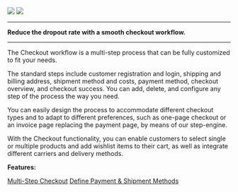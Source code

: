 <div class='feature-text'>
    <div class='feature-images'>
    <img class="light-mode" src="https://spryker.s3.eu-central-1.amazonaws.com/docs/Document+360/Capabilities+icons/light/Checkout.svg"/>
    <img class="dark-mode" src="https://spryker.s3.eu-central-1.amazonaws.com/docs/Document+360/Capabilities+icons/dark/Checkout.svg"/>
    </div>
    <div class="feature-text-wrap">

***
**Reduce the dropout rate with a smooth checkout workflow.**
*** 
        
The Checkout workflow is a multi-step process that can be fully customized to fit your needs.

The standard steps include customer registration and login, shipping and billing address, shipment method and costs, payment method, checkout overview, and checkout success. You can add, delete, and configure any step of the process the way you need.

You can easily design the process to accommodate different checkout types and to adapt to different preferences, such as one-page checkout or an invoice page replacing the payment page, by means of our step-engine.
        
 With the Checkout functionality, you can enable customers to select single or multiple products and add wishlist items to their cart, as well as integrate different carriers and delivery methods.
 </div>
</div>


**Features:**
<div>
<a class="feature-link" href="https://documentation.spryker.com/v4/docs/multi-step-checkout">Multi-Step Checkout</a>  
<a class="feature-link" href="https://documentation.spryker.com/v4/docs/define-payment-shipment-methods">Define Payment & Shipment Methods</a>
</div>
    